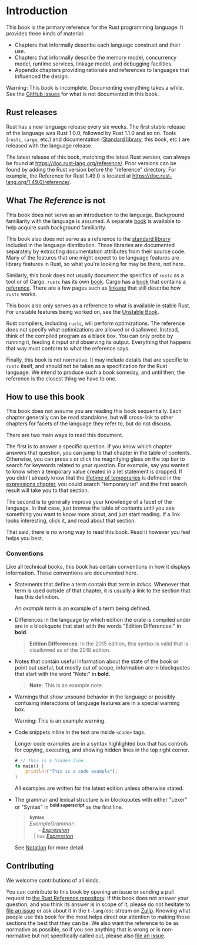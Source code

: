 # Introduction

This book is the primary reference for the Rust programming language.
It provides three kinds of material:

  - Chapters that informally describe each language construct and their use.
  - Chapters that informally describe the memory model, concurrency model, runtime services, linkage model, and debugging facilities.
  - Appendix chapters providing rationale and references to languages that influenced the design.

<div class="warning">

Warning:
This book is incomplete. Documenting everything takes a while.
See the [GitHub issues] for what is not documented in this book.

</div>

## Rust releases

Rust has a new language release every six weeks.
The first stable release of the language was Rust 1.0.0, followed by Rust 1.1.0 and so on.
Tools (`rustc`, `cargo`, etc.) and documentation ([Standard library], this book, etc.) are released with the language release.

The latest release of this book, matching the latest Rust version, can always be found at <https://doc.rust-lang.org/reference/>.
Prior versions can be found by adding the Rust version before the "reference" directory.
For example, the Reference for Rust 1.49.0 is located at <https://doc.rust-lang.org/1.49.0/reference/>.

## What *The Reference* is not

This book does not serve as an introduction to the language.
Background familiarity with the language is assumed.
A separate [book] is available to help acquire such background familiarity.

This book also does not serve as a reference to the [standard library] included in the language distribution.
Those libraries are documented separately by extracting documentation attributes from their source code.
Many of the features that one might expect to be language features are library features in Rust, so what you're looking for may be there, not here.

Similarly, this book does not usually document the specifics of `rustc` as a tool or of Cargo.
`rustc` has its own [book][rustc book].
Cargo has a [book][cargo book] that contains a [reference][cargo reference].
There are a few pages such as [linkage] that still describe how `rustc` works.

This book also only serves as a reference to what is available in stable Rust.
For unstable features being worked on, see the [Unstable Book].

Rust compilers, including `rustc`, will perform optimizations.
The reference does not specify what optimizations are allowed or disallowed.
Instead, think of the compiled program as a black box.
You can only probe by running it, feeding it input and observing its output.
Everything that happens that way must conform to what the reference says.

Finally, this book is not normative.
It may include details that are specific to `rustc` itself, and should not be taken as a specification for the Rust language.
We intend to produce such a book someday, and until then, the reference is the closest thing we have to one.

## How to use this book

This book does not assume you are reading this book sequentially.
Each chapter generally can be read standalone, but will cross-link to other chapters for facets of the language they refer to, but do not discuss.

There are two main ways to read this document.

The first is to answer a specific question.
If you know which chapter answers that question, you can jump to that chapter in the table of contents.
Otherwise, you can press `s` or click the magnifying glass on the top bar to search for keywords related to your question.
For example, say you wanted to know when a temporary value created in a let statement is dropped.
If you didn't already know that the [lifetime of temporaries] is defined in the [expressions chapter], you could search "temporary let" and the first search result will take you to that section.

The second is to generally improve your knowledge of a facet of the language.
In that case, just browse the table of contents until you see something you want to know more about, and just start reading.
If a link looks interesting, click it, and read about that section.

That said, there is no wrong way to read this book. Read it however you feel helps you best.

### Conventions

Like all technical books, this book has certain conventions in how it displays information.
These conventions are documented here.

* Statements that define a term contain that term in *italics*.
  Whenever that term is used outside of that chapter, it is usually a link to the section that has this definition.

  An *example term* is an example of a term being defined.

* Differences in the language by which edition the crate is compiled under are in a blockquote that start with the words "Edition Differences:" in **bold**.

  > **Edition Differences**: In the 2015 edition, this syntax is valid that is disallowed as of the 2018 edition.

* Notes that contain useful information about the state of the book or point out useful, but mostly out of scope, information are in blockquotes that start with the word "Note:" in **bold**.

  > **Note**: This is an example note.

* Warnings that show unsound behavior in the language or possibly confusing interactions of language features are in a special warning box.

  <div class="warning">

  Warning: This is an example warning.

  </div>

* Code snippets inline in the text are inside `<code>` tags.

  Longer code examples are in a syntax highlighted box that has controls for copying, executing, and showing hidden lines in the top right corner.

  ```rust
  # // This is a hidden line.
  fn main() {
      println!("This is a code example");
  }
  ```

  All examples are written for the latest edition unless otherwise stated.

* The grammar and lexical structure is in blockquotes with either "Lexer" or "Syntax" in <sup>**bold superscript**</sup> as the first line.

  > **<sup>Syntax</sup>**\
  > _ExampleGrammar_:\
  > &nbsp;&nbsp; &nbsp;&nbsp; `~` [_Expression_]\
  > &nbsp;&nbsp; | `box` [_Expression_]

  See [Notation] for more detail.

## Contributing

We welcome contributions of all kinds.

You can contribute to this book by opening an issue or sending a pull request to [the Rust Reference repository].
If this book does not answer your question, and you think its answer is in scope of it, please do not hesitate to [file an issue] or ask about it in the `t-lang/doc` stream on [Zulip].
Knowing what people use this book for the most helps direct our attention to making those sections the best that they can be.
We also want the reference to be as normative as possible, so if you see anything that is wrong or is non-normative but not specifically called out, please also [file an issue].

[book]: ../book/index.html
[github issues]: https://github.com/rust-lang/reference/issues
[standard library]: ../std/index.html
[the Rust Reference repository]: https://github.com/rust-lang/reference/
[Unstable Book]: https://doc.rust-lang.org/nightly/unstable-book/
[_Expression_]: expressions.md
[cargo book]: ../cargo/index.html
[cargo reference]: ../cargo/reference/index.html
[expressions chapter]: expressions.html
[file an issue]: https://github.com/rust-lang/reference/issues
[lifetime of temporaries]: expressions.html#temporaries
[linkage]: linkage.html
[rustc book]: ../rustc/index.html
[Notation]: notation.md
[Zulip]: https://rust-lang.zulipchat.com/#narrow/stream/237824-t-lang.2Fdoc
